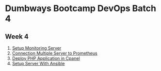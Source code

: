 # Dumbways Bootcamp DevOps Batch 4
## Week 4

1. [Setup Monitoring Server](https://github.com/asepboy/bootcamp-dumbways/blob/main/week%204/Setup%20Monitoring%20Server/README.md)
2. [Connection Multiple Server to Prometheus](https://github.com/asepboy/bootcamp-dumbways/blob/main/week%204/Connection%20Multiple%20Server%20to%20Prometheus/README.md)
3. [Deploy PHP Application in Cpanel](https://github.com/asepboy/bootcamp-dumbways/blob/main/week%204/Deploy%20PHP%20Applications%20in%20Cpanel/README.md)
4. [Setup Server With Ansible](https://github.com/asepboy/bootcamp-dumbways/blob/main/week%204/ansible/README.md)

